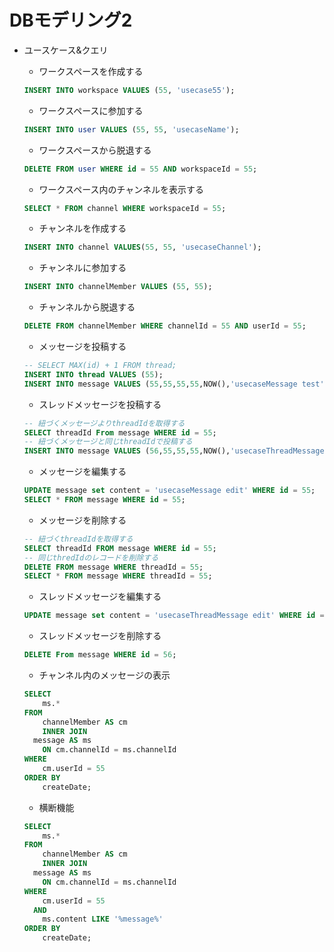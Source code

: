 # DBモデリング2

- ユースケース&クエリ
    - ワークスペースを作成する
    
    ```sql
    INSERT INTO workspace VALUES (55, 'usecase55');
    ```
    
    - ワークスペースに参加する
    
    ```sql
    INSERT INTO user VALUES (55, 55, 'usecaseName');
    ```
    
    - ワークスペースから脱退する
    
    ```sql
    DELETE FROM user WHERE id = 55 AND workspaceId = 55;
    ```
    
    - ワークスペース内のチャンネルを表示する
    
    ```sql
    SELECT * FROM channel WHERE workspaceId = 55;
    ```
    
    - チャンネルを作成する
    
    ```sql
    INSERT INTO channel VALUES(55, 55, 'usecaseChannel');
    ```
    
    - チャンネルに参加する
    
    ```sql
    INSERT INTO channelMember VALUES (55, 55);
    ```
    
    - チャンネルから脱退する
    
    ```sql
    DELETE FROM channelMember WHERE channelId = 55 AND userId = 55;
    ```
    
    - メッセージを投稿する
    
    ```sql
    -- SELECT MAX(id) + 1 FROM thread;
    INSERT INTO thread VALUES (55);
    INSERT INTO message VALUES (55,55,55,55,NOW(),'usecaseMessage test');
    ```
    
    - スレッドメッセージを投稿する
    
    ```sql
    -- 紐づくメッセージよりthreadIdを取得する
    SELECT threadId From message WHERE id = 55;
    -- 紐づくメッセージと同じthreadIdで投稿する
    INSERT INTO message VALUES (56,55,55,55,NOW(),'usecaseThreadMessage test');
    ```
    
    - メッセージを編集する
    
    ```sql
    UPDATE message set content = 'usecaseMessage edit' WHERE id = 55;
    SELECT * FROM message WHERE id = 55;
    ```
    
    - メッセージを削除する
    
    ```sql
    -- 紐づくthreadIdを取得する
    SELECT threadId FROM message WHERE id = 55;
    -- 同じthredIdのレコードを削除する
    DELETE FROM message WHERE threadId = 55;
    SELECT * FROM message WHERE threadId = 55;
    ```
    
    - スレッドメッセージを編集する
    
    ```sql
    UPDATE message set content = 'usecaseThreadMessage edit' WHERE id = 56;
    ```
    
    - スレッドメッセージを削除する
    
    ```sql
    DELETE From message WHERE id = 56;
    ```
    
    - チャンネル内のメッセージの表示
    
    ```sql
    SELECT 
    	ms.*
    FROM
    	channelMember AS cm	
    	INNER JOIN
      message AS ms
    	ON cm.channelId = ms.channelId
    WHERE
    	cm.userId = 55
    ORDER BY
    	createDate;
    ```
    
    - 横断機能
    
    ```sql
    SELECT 
    	ms.*
    FROM
    	channelMember AS cm	
    	INNER JOIN
      message AS ms
    	ON cm.channelId = ms.channelId
    WHERE
    	cm.userId = 55
      AND
    	ms.content LIKE '%message%'
    ORDER BY
    	createDate;
    ```
